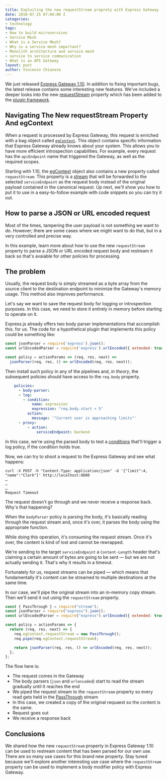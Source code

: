 ```yaml
---
title: Exploiting the new requestStream proprety with Express Gateway
date: 2018-07-25 07:04:00 Z
categories:
- technology
tags:
- How to build microservices
- Service Mesh
- What is a Service Mesh?
- Why is a service mesh important?
- Monolith architecture and service mesh
- service to service communication
- What is an API Gateway
layout: post
author: Vincenzo Chianese
---
```


We just released [Express Gateway 1.10][eg-1-10]. In addition to fixing important bugs, the latest release contains some interesting new features. We've included a deeper looks into the new [requestStream][egContext] property which has been added to the [plugin framework][plugin-framework].

<!--excerpt-->

## Navigating The New requestStream Property And egContext

When a request is processed by Express Gateway, this request is enriched with a bag object called [`egContext`][egContext]. This object contains specific information that Express Gateway already knows about your system. This allows you to have more efficient introspection capabilities. For example, every request has the `apiEndpoint` name that triggered the Gateway, as well as the required scopes.

Starting with 1.10, the [egContext][egContext] object also contains a new property called `requestStream`. This property is a [stream](https://nodejs.org/api/stream.html) that will be forwarded to the selected `serviceEndpoint` as the request body instead of the original payload contained in the canonical request. Up next, we'll show you how to put it to use in a easy-to-follow example with code snippets so you can try it out.

## How to parse a JSON or URL encoded request

Most of the times, tampering the user payload is not something we want to do. However; there are some cases where we might want to do that, but in a very controlled and precise way.

In this example, learn more about how to use the new `requestStream` property to parse a JSON or URL encoded request body and restream it back so that's avaiable for other policies for processing.

## The problem

Usually, the request body is simply streamed as a byte array from the source client to the destination endpoint to minimize the Gateway's memory usage. This method also improves performance.

Let's say we want to save the request body for logging or introspection purposes. In this case, we need to store it entirely in memory before starting to operate on it.

Express.js already offers two body parser implementations that accomplish this.  for us. The code for a hypothetical plugin that implements this policy could be something like:

```javascript
const jsonParser = require('express').json();
const urlEncodedParser = require('express').urlEncoded({ extended: true });

const policy = actionParams => (req, res, next) =>
  jsonParser(req, res, () => urlEncoded(req, res, next));

```

Then install such policy in any of the pipelines and, _in theory_, the subsequent policies should have access to the `req.body` property.

```yml
    policies:
      - body-parser:
      - log:
        - condition:
            name: expression
            expression: "req.body.start > 5"
          action:
            message: '"Current user is approaching limits"'
      - proxy:
          - action:
              serviceEndpoint: backend

```


In this case, we're using the parsed body to test a [conditions][conditions] that'll trigger a log policy, if the condition holds true.

Now, we can try to shoot a request to the Express Gateway and see what happens:

```shell
curl -X POST -h "Content-Type: application/json" -d '{"limit":4, "name":"Clark"}' http://localhost:8080
…
…
…
Request Timeout
```

The request doesn't go through and we never receive a response back. Why's that happening?

When the `bodyParser` policy is parsing the body, it's basically reading through the request stream and, once it's over, it parses the body using the appropriate function.

While doing this operation, it's consuming the request stream. Once it's over, the content is kind of lost and cannot be rewrapped.

We're sending to the target `serviceEndpoint` a `Content-Length` header that's claiming a certain amount of bytes are going to be sent — but we are not actually sending it. That's why it results in a timeout.

Fortunately for us, request streams can be piped — which means that fundamentally it's content can be streamed to multiple destinations at the same time.

In our case, we'll pipe the original stream into an in-memory copy stream. Then we'll send it out using the `requestStream` property.

```javascript
const { PassThrough } = require("stream");
const jsonParser = require("express").json();
const urlEncodedParser = require("express").urlEncoded({ extended: true });

const policy = actionParams => {
  return (req, res, next) => {
    req.egContext.requestStream = new PassThrough();
    req.pipe(req.egContext.requestStream);

    return jsonParser(req, res, () => urlEncoded(req, res, next));
  };
};
```

The flow here is:

- The request comes in the Gateway
- The body parsers (`json` and `urlencoded`) start to read the stream gradually until it reaches the end
- We piped the request stream to the `requestStream` property so every read gets held in the [PassThrough][ps] stream
- In this case, we created a copy of the original requaest so the content is the same.
- Request goes out
- We receive a response back

## Conclusions

We shared how the new `requestStream` property in Express Gateway 1.10 can be used to restream content that has been parsed for our own use. There are so many use cases for this brand new property. Stay tuned because we'll explore another interesting use case where the `requestStream` property can be used to implement a body modifier policy with Express Gateway.

[eg-1-10]: https://github.com/ExpressGateway/express-gateway/releases/tag/v1.10.1
[plugin-framework]: https://www.express-gateway.io/docs/plugins/
[egContext]: https://www.express-gateway.io/docs/policies/customization/eg-context/#description
[conditions]: https://www.express-gateway.io/docs/policies/customization/conditions/
[ps]: https://nodejs.org/api/stream.html#stream_class_stream_passthrough
